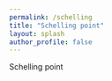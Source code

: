 ```yaml
---
permalink: /schelling
title: "Schelling point"
layout: splash
author_profile: false
---
```


Schelling point
